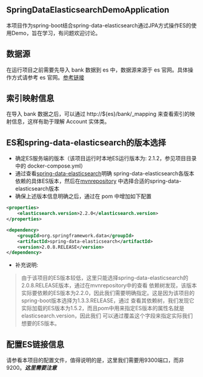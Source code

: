 ## SpringDataElasticsearchDemoApplication
本项目作为spring-boot结合spring-data-elasticsearch通过JPA方式操作ES的使用Demo，旨在学习，有问题欢迎讨论。

## 数据源
在运行项目之前需要先导入 bank 数据到 es 中，数据源来源于 es 官网。具体操作方式请参考
es 官网。[参考链接](https://www.elastic.co/guide/en/elasticsearch/reference/6.2/_exploring_your_data.html#_loading_the_sample_dataset)

## 索引映射信息
在导入 bank 数据之后，可以通过 http://${es}/bank/_mapping 来查看索引的映射信息，这样有助于理解
Account 实体类。

## ES和spring-data-elasticsearch的版本选择
* 确定ES服务端的版本（该项目运行时本地ES运行版本为: 2.1.2，参见项目目录中的 docker-compose.yml）
* 通过查看[spring-data-elasticsearch](https://github.com/spring-projects/spring-data-elasticsearch)明确
spring-data-elasticsearch各版本依赖的具体ES版本，然后在[mvnrepository](http://mvnrepository.com/artifact/org.springframework.data/spring-data-elasticsearch)
中选择合适的spring-data-elasticsearch版本
* 确保上述版本信息明确之后，通过在 pom 中增加如下配置
```xml
<properties>
    <elasticsearch.version>2.2.0</elasticsearch.version>
</properties>

<dependency>
    <groupId>org.springframework.data</groupId>
    <artifactId>spring-data-elasticsearch</artifactId>
    <version>2.0.8.RELEASE</version>
</dependency>
```
* 补充说明:
> 由于该项目的ES版本较低，这里只能选择spring-data-elasticsearch的2.0.8.RELEASE版本，通过在mvnrepository中的查看
依赖树发现，该版本实际要依赖的ES版本为2.2.0，因此我们需要明确指定。这是因为该项目的spring-boot版本选择为1.3.3.RELEASE，通过
查看其依赖树，我们发现它实际加载的ES版本为1.5.2，而且pom中用来指定ES版本的属性名就是elasticsearch.version，因此我们
可以通过覆盖这个字段来指定实际我们想要的ES版本。

## 配置ES链接信息
请参看本项目的配置文件，值得说明的是，这里我们需要用9300端口，而非9200。***这里需要注意***
